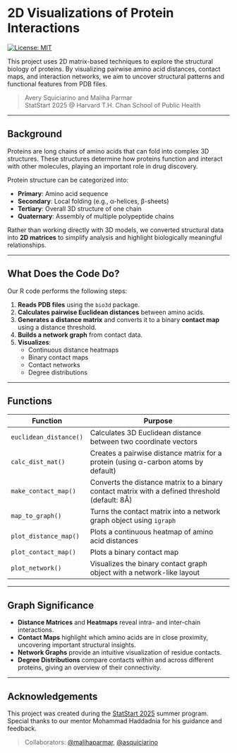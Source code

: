 # 2D Visualizations of Protein Interactions

[![License: MIT](https://img.shields.io/badge/License-MIT-yellow.svg)](https://opensource.org/licenses/MIT)

This project uses 2D matrix-based techniques to explore the structural biology of proteins. By visualizing pairwise amino acid distances, contact maps, and interaction networks, we aim to uncover structural patterns and functional features from PDB files.

> Avery Squiciarino and Maliha Parmar  
> StatStart 2025 @ Harvard T.H. Chan School of Public Health

---

## Background

Proteins are long chains of amino acids that can fold into complex 3D structures. These structures determine how proteins function and interact with other molecules, playing an important role in drug discovery.

Protein structure can be categorized into:
- **Primary**: Amino acid sequence
- **Secondary**: Local folding (e.g., α-helices, β-sheets)
- **Tertiary**: Overall 3D structure of one chain
- **Quaternary**: Assembly of multiple polypeptide chains

Rather than working directly with 3D models, we converted structural data into **2D matrices** to simplify analysis and highlight biologically meaningful relationships.

---

## What Does the Code Do?

Our R code performs the following steps:

1. **Reads PDB files** using the `bio3d` package.
2. **Calculates pairwise Euclidean distances** between amino acids.
3. **Generates a distance matrix** and converts it to a binary **contact map** using a distance threshold.
4. **Builds a network graph** from contact data.
5. **Visualizes**:
   - Continuous distance heatmaps
   - Binary contact maps
   - Contact networks
   - Degree distributions

---

## Functions

| Function            | Purpose |
|---------------------|---------|
| `euclidean_distance()`| Calculates 3D Euclidean distance between two coordinate vectors |
| `calc_dist_mat()`     | Creates a pairwise distance matrix for a protein (using α-carbon atoms by default) |
| `make_contact_map()`  | Converts the distance matrix to a binary contact matrix with a defined threshold (default: 8Å) |
| `map_to_graph()`      | Turns the contact matrix into a network graph object using `igraph` |
| `plot_distance_map()` | Plots a continuous heatmap of amino acid distances |
| `plot_contact_map()`  | Plots a binary contact map |
| `plot_network()`      | Visualizes the binary contact graph object with a network-like layout |

---

## Graph Significance

- **Distance Matrices** and **Heatmaps** reveal intra- and inter-chain interactions.
- **Contact Maps** highlight which amino acids are in close proximity, uncovering important structural insights.
- **Network Graphs** provide an intuitive visualization of residue contacts.
- **Degree Distributions** compare contacts within and across different proteins, giving an overview of their connectivity.

---

## Acknowledgements

This project was created during the [StatStart 2025](https://hsph.harvard.edu/fellowship-special-program/statstart/) summer program.  
Special thanks to our mentor Mohammad Haddadnia for his guidance and feedback.

> Collaborators: [@malihaparmar](https://github.com/malihaparmar), [@asquiciarino](https://github.com/asquiciarino)

